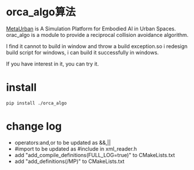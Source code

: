 # orca_algo算法

[MetaUrban](https://github.com/metadriverse/metaurban) is A Simulation Platform for Embodied AI in Urban Spaces. orac_algo is a module to provide a reciprocal collision avoidance algorithm.

I find it cannot to build in window and throw a build exception.so i redesign build script for windows, i can build it successfully in windows.

If you have interest in it, you can try it.

# install
```
pip install ./orca_algo
```

# change log
- operators:and,or to be updated as &&,||
- #import to be updated as #include in xml_reader.h
- add "add_compile_definitions(FULL_LOG=true)" to CMakeLists.txt
- add "add_definitions(/MP)" to CMakeLists.txt